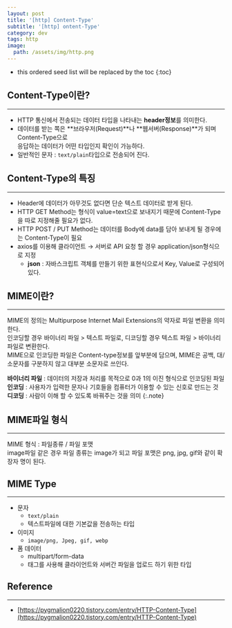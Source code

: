 ```yaml
---
layout: post
title: '[http] Content-Type'
subtitle: '[http] ontent-Type'
category: dev
tags: http
image:
  path: /assets/img/http.png
---
```


<!-- prettier-ignore -->
* this ordered seed list will be replaced by the toc 
{:toc}

## Content-Type이란?

---

- HTTP 통신에서 전송되는 데이터 타입을 나타내는 **header정보**를 의미한다.
- 데이터를 받는 쪽은 **브라우저(Request)**나 **웹서버(Response)**가 되며 Content-Type으로  
  응답하는 데이터가 어떤 타입인지 확인이 가능하다.
- 일반적인 문자 : `text/plain`타입으로 전송되어 진다.

## Content-Type의 특징

---

- Header에 데이터가 아무것도 없다면 단순 텍스트 데이터로 받게 된다.
- HTTP GET Method는 형식이 value=text으로 보내지기 때문에 Content-Type을 따로 지정해줄 필요가 없다.
- HTTP POST / PUT Method는 데이터를 Body에 data를 담아 보내게 될 경우에는 Content-Type이 필요
- axios를 이용해 클라이언트 → 서버로 API 요청 할 경우 application/json형식으로 지정
  - **json** : 자바스크립트 객체를 만들기 위한 표현식으로서 Key, Value로 구성되어 있다.

## MIME이란?

---

MIME의 정의는 Multipurpose Internet Mail Extensions의 약자로 파일 변환을 의미한다.  
인코딩할 경우 바이너리 파일 > 텍스트 파일로, 디코딩할 경우 텍스트 파일 > 바이너리 파일로 변환한다.  
MIME으로 인코딩한 파일은 Content-type정보를 앞부분에 담으며, MIME은 공백, 대/소문자를 구분하지 않고 대부분 소문자로 쓰인다.

**바이너리 파일** : 데이터의 저장과 처리를 목적으로 0과 1의 이진 형식으로 인코딩된 파일  
**인코딩** : 사용자가 입력한 문자나 기호들을 컴퓨터가 이용할 수 있는 신호로 만드는 것  
**디코딩** : 사람이 이해 할 수 있도록 바꿔주는 것을 의미
{:.note}

## MIME파일 형식

---

MIME 형식 : 파일종류 / 파일 포맷  
image파일 같은 경우 파일 종류는 image가 되고 파일 포맷은 png, jpg, gif와 같이 확장자 명이 된다.

## MIME Type

---

- 문자
  - `text/plain`
  - 텍스트파일에 대한 기본값을 전송하는 타입
- 이미지
  - `image/png, Jpeg, gif, webp`
- 폼 데이터
  - multipart/form-data
  - <form>태그를 사용해 클라이언트와 서버간 파일을 업로드 하기 위한 타입

## Reference

---

- [https://pygmalion0220.tistory.com/entry/HTTP-Content-Type](https://pygmalion0220.tistory.com/entry/HTTP-Content-Type)
